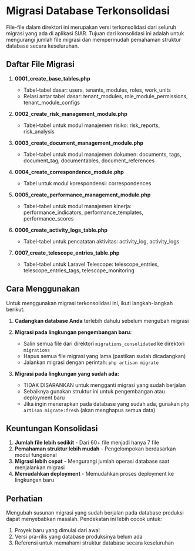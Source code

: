 # Migrasi Database Terkonsolidasi

File-file dalam direktori ini merupakan versi terkonsolidasi dari seluruh migrasi yang ada di aplikasi SIAR. Tujuan dari konsolidasi ini adalah untuk mengurangi jumlah file migrasi dan mempermudah pemahaman struktur database secara keseluruhan.

## Daftar File Migrasi

1. **0001_create_base_tables.php**
   - Tabel-tabel dasar: users, tenants, modules, roles, work_units
   - Relasi antar tabel dasar: tenant_modules, role_module_permissions, tenant_module_configs

2. **0002_create_risk_management_module.php**
   - Tabel-tabel untuk modul manajemen risiko: risk_reports, risk_analysis

3. **0003_create_document_management_module.php**
   - Tabel-tabel untuk modul manajemen dokumen: documents, tags, document_tag, documentables, document_references

4. **0004_create_correspondence_module.php**
   - Tabel untuk modul korespondensi: correspondences

5. **0005_create_performance_management_module.php**
   - Tabel-tabel untuk modul manajemen kinerja: performance_indicators, performance_templates, performance_scores

6. **0006_create_activity_logs_table.php**
   - Tabel-tabel untuk pencatatan aktivitas: activity_log, activity_logs

7. **0007_create_telescope_entries_table.php**
   - Tabel-tabel untuk Laravel Telescope: telescope_entries, telescope_entries_tags, telescope_monitoring

## Cara Menggunakan

Untuk menggunakan migrasi terkonsolidasi ini, ikuti langkah-langkah berikut:

1. **Cadangkan database Anda** terlebih dahulu sebelum mengubah migrasi

2. **Migrasi pada lingkungan pengembangan baru:**
   - Salin semua file dari direktori `migrations_consolidated` ke direktori `migrations`
   - Hapus semua file migrasi yang lama (pastikan sudah dicadangkan)
   - Jalankan migrasi dengan perintah: `php artisan migrate`

3. **Migrasi pada lingkungan yang sudah ada:**
   - TIDAK DISARANKAN untuk mengganti migrasi yang sudah berjalan
   - Sebaiknya gunakan struktur ini untuk pengembangan atau deployment baru
   - Jika ingin menerapkan pada database yang sudah ada, gunakan `php artisan migrate:fresh` (akan menghapus semua data)

## Keuntungan Konsolidasi

1. **Jumlah file lebih sedikit** - Dari 60+ file menjadi hanya 7 file
2. **Pemahaman struktur lebih mudah** - Pengelompokan berdasarkan modul fungsional
3. **Migrasi lebih cepat** - Mengurangi jumlah operasi database saat menjalankan migrasi
4. **Memudahkan deployment** - Memudahkan proses deployment ke lingkungan baru

## Perhatian

Mengubah susunan migrasi yang sudah berjalan pada database produksi dapat menyebabkan masalah. Pendekatan ini lebih cocok untuk:

1. Proyek baru yang dimulai dari awal
2. Versi pra-rilis yang database produksinya belum ada
3. Referensi untuk memahami struktur database secara keseluruhan 